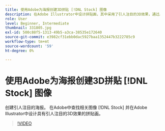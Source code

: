 ```yaml
---
title: 使用Adobe为海报创建3D拼贴 [!DNL Stock] 图像
description: 在Adobe Illustrator中设计拼贴画，其中采用了引人注目的3D效果，通过Adobe [!DNL Stock]
role: User
level: Beginner, Intermediate
thumbnail: 331805.jpg
exl-id: 500c88f5-1313-49b5-a3ca-38535e172640
source-git-commit: e3982cf31ebb0dac5927baa1352447b3222785c9
workflow-type: tm+mt
source-wordcount: '59'
ht-degree: 0%

---
```


# 使用Adobe为海报创建3D拼贴 [!DNL Stock] 图像

创建引人注目的海报。 在Adobe中查找相关图像 [!DNL Stock] 并在Adobe Illustrator中设计具有引人注目的3D效果的拼贴画。

>[!VIDEO](https://video.tv.adobe.com/v/331805?hidetitle=true)
